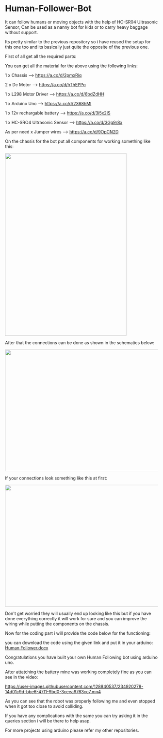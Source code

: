 # Human-Follower-Bot
It can follow humans or moving objects with the help of HC-SR04 Ultrasonic Sensor, Can be used as a nanny bot for kids or to carry heavy baggage without support.

Its pretty similar to the previous repository so i have reused the setup for this one too and its basically just quite the opposite of the previous one.

First of all get all the required parts:

You can get all the material for the above using the following links:

1 x Chassis --> https://a.co/d/2pmxRiq

2 x Dc Motor --> https://a.co/d/hThEPPq

1 x L298 Motor Driver --> https://a.co/d/6bdZdHH

1 x Arduino Uno --> https://a.co/d/2X68hMl

1 x 12v rechargable battery --> https://a.co/d/3i5x2lS

1 x HC-SRO4 Ultrasonic Sensor --> https://a.co/d/3Gg9r8x

As per need x Jumper wires --> https://a.co/d/9OpCN2D

On the chassis for the bot put all components for working something like this:

<img src="https://user-images.githubusercontent.com/128840537/234077353-248c4954-5da0-4b68-906f-58a6938e205b.jpg" width="400" height="600" />

After that the connections can be done as shown in the schematics below:


<img src="https://user-images.githubusercontent.com/128840537/233803633-dfbeffb7-e520-474f-8304-d9080072a04c.png" width="600" height="400" />


If your connections look something like this at first: 


<img src="https://user-images.githubusercontent.com/128840537/233799097-931edaf3-384e-46f2-87a0-a502ccdb1c38.jpg" width="600" height="400" />


Don't get worried they will usually end up looking like this but if you have done everything correctly it will work for sure and you can improve the wiring while putting the components on the chassis.

Now for the coding part i will provide the code below for the functioning:


you can download the code using the given link and put it in your arduino:
[Human Follower.docx](https://github.com/PandaMunda/Human-Follower-Bot/files/11325141/Human.Follower.docx)

Congratulations you have built your own Human Following bot using arduino uno.

After attatching the battery mine was working completely fine as you can see in the video:



https://user-images.githubusercontent.com/128840537/234920278-14d01c9d-bbe6-47f1-9bd0-3ceea9763cc7.mp4


As you can see that the robot was properly following me and even stopped when it got too close to avoid colliding.

If you have any complications with the same you can try asking it in the queries section i will be there to help asap.

For more projects using arduino please refer my other repositories.
